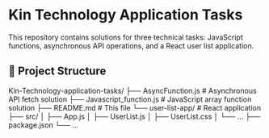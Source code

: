 # Kin Technology Application Tasks

This repository contains solutions for three technical tasks: JavaScript functions, asynchronous API operations, and a React user list application.

## 📁 Project Structure

Kin-Technology-application-tasks/
├── AsyncFunction.js # Asynchronous API fetch solution
├── Javascript_function.js # JavaScript array function solution
├── README.md # This file
└── user-list-app/ # React application
├── src/
│ ├── App.js
│ ├── UserList.js
│ ├── UserList.css
│ └── ...
├── package.json
└── ...

